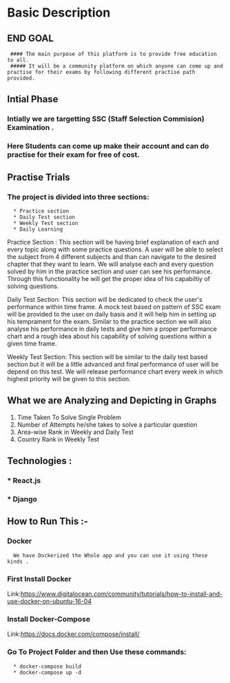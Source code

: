 # Basic Description

## END GOAL
     #### The main purpose of this platform is to provide free education to all.
     ##### It will be a community platform on which anyone can come up and practise for their exams by following different practise path provided.

## Intial Phase
### Intially we are targetting SSC (Staff Selection Commision) Examination .
### Here Students can come up make their account and can do practise for their exam for free of cost.

## Practise Trials
### The project is divided into three sections:

      * Practice section
      * Daily Test section
      * Weekly Test section
      * Daily Learning
      
Practice Section : This section will be having brief explanation of each and every topic along with some practice questions.
                   A user will be able to select the subject from 4 different subjects and than can navigate to the
                   desired chapter that they want to learn. We will analyse each and every question solved by him in the 
                   practice section and user can see his performance. Through this functionality he will get the proper idea of
                   his capabiltiy of solving questions.
                   
Daily Test Section: This section will be dedicated to check the user's performance within time frame. A mock test based on
                    pattern of SSC exam will be provided to the user on daily basis and it will help him in setting up his
                    temprament for the exam. Similar to the practice section we will also analyse his performance in daily tests
                    and give him a proper performance chart and a rough idea about his capability of solving questions within
                    a given time frame.
                    
Weekly Test Section: This section will be similar to the daily test based section but it will be a little advanced and
                     final performance of user will be depend on this test. We will release performance chart every week in
                     which highest priority will be given to this section.

## What we are Analyzing and Depicting in Graphs
1. Time Taken To Solve Single Problem
2. Number of Attempts he/she takes to solve a particular question 
3. Area-wise Rank in Weekly and Daily Test 
4. Country Rank in Weekly Test 


## Technologies :
### * React.js
### * Django
      
      
## How to Run This :-

### Docker 
      We have Dockerized the Whole app and you can use it using these kinds .
### First Install Docker 
   Link:https://www.digitalocean.com/community/tutorials/how-to-install-and-use-docker-on-ubuntu-16-04
### Install Docker-Compose
   Link:https://docs.docker.com/compose/install/

### Go To Project Folder and then Use these commands:
      * docker-compose build 
      * docker-compose up -d
 

      
      
      
      
 
